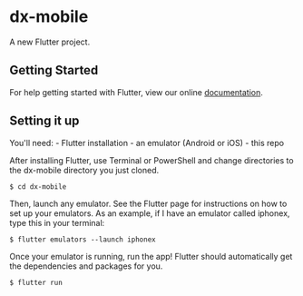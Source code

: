 # dx-mobile

A new Flutter project.

## Getting Started

For help getting started with Flutter, view our online
[documentation](https://flutter.io/).

## Setting it up

You'll need:
    - Flutter installation
    - an emulator (Android or iOS)
    - this repo

After installing Flutter, use Terminal or PowerShell and change directories to the dx-mobile directory you just cloned.

```$ cd dx-mobile ```

Then, launch any emulator. See the Flutter page for instructions on how to set up your emulators. As an example, if I have an emulator called iphonex, type this in your terminal:

```$ flutter emulators --launch iphonex ```

Once your emulator is running, run the app! Flutter should automatically get the dependencies and packages for you.

```$ flutter run ```